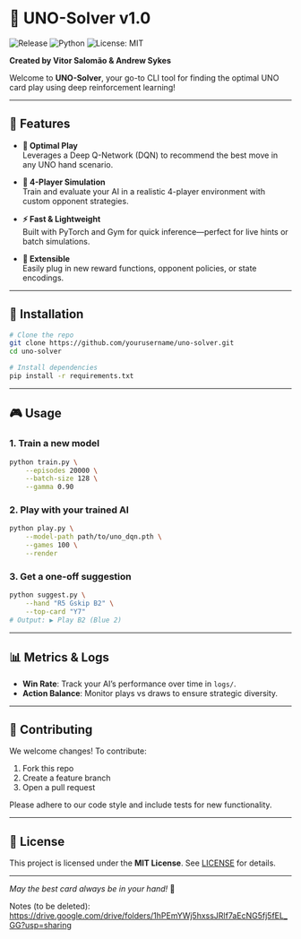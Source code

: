 # 🎉 UNO-Solver v1.0

![Release](https://img.shields.io/badge/release-v1.0-blue) ![Python](https://img.shields.io/badge/python-3.8%2B-green) ![License: MIT](https://img.shields.io/badge/license-MIT-red)

**Created by Vitor Salomão & Andrew Sykes**

Welcome to **UNO-Solver**, your go-to CLI tool for finding the optimal UNO card play using deep reinforcement learning!

---

## 🚀 Features

- **🎯 Optimal Play**  
  Leverages a Deep Q-Network (DQN) to recommend the best move in any UNO hand scenario.

- **👥 4-Player Simulation**  
  Train and evaluate your AI in a realistic 4-player environment with custom opponent strategies.

- **⚡ Fast & Lightweight**  
  Built with PyTorch and Gym for quick inference—perfect for live hints or batch simulations.

- **🔧 Extensible**  
  Easily plug in new reward functions, opponent policies, or state encodings.

---

## 💾 Installation

```bash
# Clone the repo
git clone https://github.com/yourusername/uno-solver.git
cd uno-solver

# Install dependencies
pip install -r requirements.txt
```

---

## 🎮 Usage

### 1. Train a new model
```bash
python train.py \
    --episodes 20000 \
    --batch-size 128 \
    --gamma 0.90
```

### 2. Play with your trained AI
```bash
python play.py \
    --model-path path/to/uno_dqn.pth \
    --games 100 \
    --render
```

### 3. Get a one-off suggestion
```bash
python suggest.py \
    --hand "R5 Gskip B2" \
    --top-card "Y7"
# Output: ▶️ Play B2 (Blue 2)
```

---

## 📊 Metrics & Logs

- **Win Rate**: Track your AI’s performance over time in `logs/`.
- **Action Balance**: Monitor plays vs draws to ensure strategic diversity.

---

## 🤝 Contributing

We welcome changes! To contribute:
1. Fork this repo
2. Create a feature branch
3. Open a pull request

Please adhere to our code style and include tests for new functionality.

---

## 📝 License

This project is licensed under the **MIT License**. See [LICENSE](LICENSE) for details.

---

*May the best card always be in your hand!* 🎴


Notes (to be deleted):
https://drive.google.com/drive/folders/1hPEmYWj5hxssJRlf7aEcNG5fj5fEL_GG?usp=sharing
